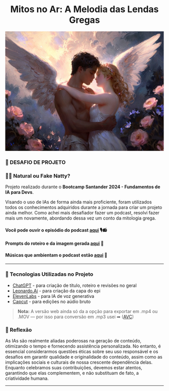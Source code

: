 <div align="center">

# Mitos no Ar: A Melodia das Lendas Gregas

<img src="assets\Eros e Psique.jpg" width="700" alt="Eros e Psique">

</div>

### 💾 DESAFIO DE PROJETO
### 🤖📑 Natural ou Fake Natty?

Projeto realizado durante o **Bootcamp Santander 2024 - Fundamentos de IA para Devs**.

Visando o uso de IAs de forma ainda mais proficiente, foram utilizados todos os conhecimentos adquiridos durante a jornada para criar um projeto ainda melhor. Como achei mais desafiador fazer um podcast, resolvi fazer mais um novamente, abordando dessa vez um conto da mitologia grega.

#### Você pode ouvir o episódio do podcast [**aqui**](output) 🎙📻
#### Prompts do roteiro e da imagem gerada [**aqui**](assets) 📖
#### Músicas que ambientam o podcast estão [**aqui**](assets\Songs.md) 🎼
--------------

### 👾 Tecnologias Utilizadas no Projeto
- [ChatGPT](https://chatgpt.com/) - para criação de título, roteiro e revisões no geral
- [Leonardo.Ai](https://leonardo.ai/) - para criação da capa do epi
- [ElevenLabs](https://elevenlabs.io/) - para IA de voz generativa
- [Capcut](https://www.capcut.com/editor?__action_from=picture_Editor%20de%20v%C3%ADdeo%20completo%20e%20gratuito%20para%20todos%20criarem%20qualquer%20coisa%20de%20qualquer%20lugar&__from_page=landing_page) - para edições no aúdio bruto
> **Nota:** A versão web ainda só da a opção para exportar em .mp4 ou .MOV — por isso para conversão em .mp3 usei ➡ ([AVC](https://www.any-video-converter.com/en8/for_video_free/)) 

### 💭 Reflexão
As IAs são realmente aliadas poderosas na geração de conteúdo, otimizando o tempo e fornecendo assistência personalizada. No entanto, é essencial considerarmos questões éticas sobre seu uso responsável e os desafios em garantir qualidade e originalidade do conteúdo, assim como as implicações sociais e culturais de nossa crescente dependência delas. Enquanto celebramos suas contribuições, devemos estar atentos, garantindo que elas complementem, e não substituam de fato, a criatividade humana.

----------------